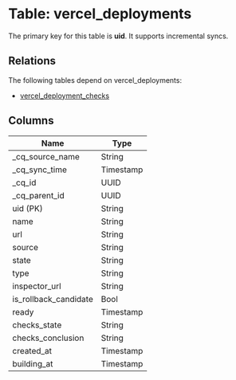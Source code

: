 # Table: vercel_deployments

The primary key for this table is **uid**.
It supports incremental syncs.
## Relations

The following tables depend on vercel_deployments:
  - [vercel_deployment_checks](vercel_deployment_checks)

## Columns

| Name          | Type          |
| ------------- | ------------- |
|_cq_source_name|String|
|_cq_sync_time|Timestamp|
|_cq_id|UUID|
|_cq_parent_id|UUID|
|uid (PK)|String|
|name|String|
|url|String|
|source|String|
|state|String|
|type|String|
|inspector_url|String|
|is_rollback_candidate|Bool|
|ready|Timestamp|
|checks_state|String|
|checks_conclusion|String|
|created_at|Timestamp|
|building_at|Timestamp|